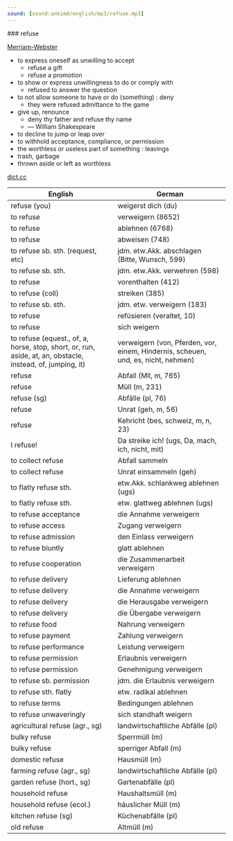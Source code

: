 ```yaml
---
sound: [sound:ankimd/english/mp3/refuse.mp3]
---
```


\### refuse

[Merriam-Webster](https://www.merriam-webster.com/dictionary/refuse)

- to express oneself as unwilling to accept
    - refuse a gift
    - refuse a promotion
- to show or express unwillingness to do or comply with
    - refused to answer the question
- to not allow someone to have or do (something) : deny
    - they were refused admittance to the game
- give up, renounce
    - deny thy father and refuse thy name
    - — William Shakespeare
- to decline to jump or leap over
- to withhold acceptance, compliance, or permission
- the worthless or useless part of something : leavings
- trash, garbage
- thrown aside or left as worthless

[dict.cc](https://www.dict.cc/refuse)

| English        | German       |
| -------------- | ------------ |
| refuse (you) | weigerst dich (du) |
| to refuse | verweigern (8652) |
| to refuse | ablehnen (6768) |
| to refuse | abweisen (748) |
| to refuse sb. sth. (request, etc) | jdm. etw.Akk. abschlagen (Bitte, Wunsch, 599) |
| to refuse sb. sth. | jdm. etw.Akk. verwehren (598) |
| to refuse | vorenthalten (412) |
| to refuse (coll) | streiken (385) |
| to refuse sb. sth. | jdm. etw. verweigern (183) |
| to refuse | refüsieren (veraltet, 10) |
| to refuse | sich weigern |
| to refuse (equest., of, a, horse, stop, short, or, run, aside, at, an, obstacle, instead, of, jumping, it) | verweigern (von, Pferden, vor, einem, Hindernis, scheuen, und, es, nicht, nehmen) |
| refuse | Abfall (Mll, m, 765) |
| refuse | Müll (m, 231) |
| refuse (sg) | Abfälle (pl, 76) |
| refuse | Unrat (geh, m, 56) |
| refuse | Kehricht (bes, schweiz, m, n, 23) |
| I refuse! | Da streike ich! (ugs, Da, mach, ich, nicht, mit) |
| to collect refuse | Abfall sammeln |
| to collect refuse | Unrat einsammeln (geh) |
| to flatly refuse sth. | etw.Akk. schlankweg ablehnen (ugs) |
| to flatly refuse sth. | etw. glattweg ablehnen (ugs) |
| to refuse acceptance | die Annahme verweigern |
| to refuse access | Zugang verweigern |
| to refuse admission | den Einlass verweigern |
| to refuse bluntly | glatt ablehnen |
| to refuse cooperation | die Zusammenarbeit verweigern |
| to refuse delivery | Lieferung ablehnen |
| to refuse delivery | die Annahme verweigern |
| to refuse delivery | die Herausgabe verweigern |
| to refuse delivery | die Übergabe verweigern |
| to refuse food | Nahrung verweigern |
| to refuse payment | Zahlung verweigern |
| to refuse performance | Leistung verweigern |
| to refuse permission | Erlaubnis verweigern |
| to refuse permission | Genehmigung verweigern |
| to refuse sb. permission | jdm. die Erlaubnis verweigern |
| to refuse sth. flatly | etw. radikal ablehnen |
| to refuse terms | Bedingungen ablehnen |
| to refuse unwaveringly | sich standhaft weigern |
| agricultural refuse (agr., sg) | landwirtschaftliche Abfälle (pl) |
| bulky refuse | Sperrmüll (m) |
| bulky refuse | sperriger Abfall (m) |
| domestic refuse | Hausmüll (m) |
| farming refuse (agr., sg) | landwirtschaftliche Abfälle (pl) |
| garden refuse (hort., sg) | Gartenabfälle (pl) |
| household refuse | Haushaltsmüll (m) |
| household refuse (ecol.) | häuslicher Müll (m) |
| kitchen refuse (sg) | Küchenabfälle (pl) |
| old refuse | Altmüll (m) |
